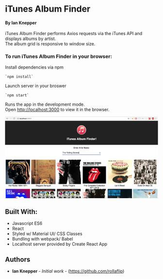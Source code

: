 # iTunes Album Finder
#### By Ian Knepper

iTunes Album Finder performs Axios requests via the iTunes API and displays albums by artist.<br>
The album grid is responsive to window size.

### To run iTunes Album Finder in your browser:
Install dependencies via npm
```
`npm install`
```
Launch server in your broswer
```
`npm start`
```

Runs the app in the development mode.<br>
Open [http://localhost:3000](http://localhost:3000) to view it in the browser.

![Preview1](./public/screenShot.png)

## Built With:
* Javascript ES6
* React
* Styled w/ Material UI/ CSS Classes
* Bundling with webpack/ Babel
* Localhost server provided by Create React App

## Authors

* **Ian Knepper** - *Initial work* - (https://github.com/rollaflip)
